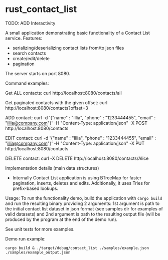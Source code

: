 # rust_contact_list

TODO: ADD Interactivity

A small application demonstrating basic functionality of a Contact List service.
Features:
* serializing/deserializing contact lists from/to json files
* search contacts
* create/edit/delete
* pagination

The server starts on port 8080. 

Command examples:

Get ALL contacts:
curl  http://localhost:8080/contacts/all

Get paginated contacts with the given offset:
curl http://localhost:8080/contacts?offset=3

ADD contact:
curl -d '{"name" : "Illia", "phone" : "1233444455", "email" : "illia@company.com"}' -H "Content-Type: application/json" -X POST http://localhost:8080/contacts

EDIT contact:
curl -d '{"name" : "Illia", "phone" : "1233444455", "email" : "illia@company.com"}' -H "Content-Type: application/json" -X PUT http://localhost:8080/contacts

DELETE contact:
curl -X DELETE http://localhost:8080/contacts/Alice


Implementation details (main data structures)
* Internally Contact List application is using BTreeMap for faster pagination, inserts, deletes and edits. Additionally, it uses Tries for prefix-based lookups. 





Usage:
To run the functionality demo, build the application with `cargo build` and run the resulting binary providing 2 arguments: 1st argument is path to the initial contact list dataset in json format (see samples dir for examples of valid datasets) and 2nd argument is path to the resulting output file (will be produced by the program at the end of the demo run).

See unit tests for more examples.

Demo run example:

```
cargo build & ./target/debug/contact_list ./samples/example.json ./samples/example_output.json
```

